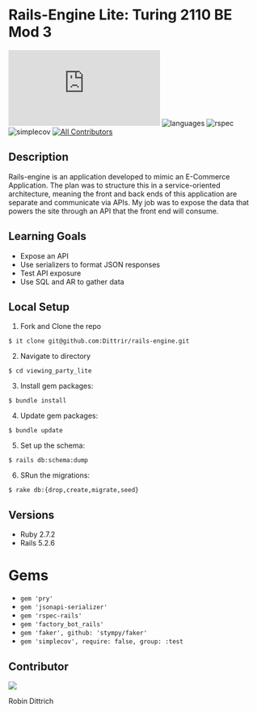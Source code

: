 # Rails-Engine Lite: Turing 2110 BE Mod 3
[![Dittrir commits](https://badgen.net/github/commits/Naereen/StrapDown.js)](https://GitHub.com/Dittrir/rails-engine/commits?author=Dittrir)
![languages](https://img.shields.io/github/languages/top/Dittrir/rails-engine?color=red)
![rspec](https://img.shields.io/gem/v/rspec?color=blue&label=rspec)
![simplecov](https://img.shields.io/gem/v/simplecov?color=blue&label=simplecov) <!-- ALL-CONTRIBUTORS-BADGE:START - Do not remove or modify this section -->
[![All Contributors](https://img.shields.io/badge/contributors-1-orange.svg?style=flat)](#contributors-)
<!-- ALL-CONTRIBUTORS-BADGE:END -->

## Description
Rails-engine is an application developed to mimic an E-Commerce Application. The plan was to structure this in a service-oriented architecture, meaning the front and back ends of this application are separate and communicate via APIs. My job was to expose the data that powers the site through an API that the front end will consume.

## Learning Goals 
- Expose an API
- Use serializers to format JSON responses
- Test API exposure
- Use SQL and AR to gather data

## Local Setup
1. Fork and Clone the repo 
```shell
$ it clone git@github.com:Dittrir/rails-engine.git
```
2.  Navigate to directory 
```shell
$ cd viewing_party_lite
```
3. Install gem packages:
```shell
$ bundle install
```
4. Update gem packages: 
```shell
$ bundle update
```
5. Set up the schema: 
```shell
$ rails db:schema:dump
```
6. SRun the migrations: 
```shell
$ rake db:{drop,create,migrate,seed}
```

## Versions
- Ruby 2.7.2
- Rails 5.2.6

# Gems
- `gem 'pry'`
- `gem 'jsonapi-serializer'`
- `gem 'rspec-rails'`
- `gem 'factory_bot_rails'`
- `gem 'faker', github: 'stympy/faker'`
- `gem 'simplecov', require: false, group: :test`

## Contributor

<a href="https://github.com/Dittrir/rails-engine/graphs/contributors">
  <img src="https://contrib.rocks/image?repo=Dittrir/rails-engine" />
</a>

Robin Dittrich
